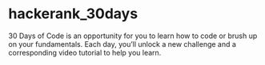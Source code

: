 # hackerank_30days
30 Days of Code is an opportunity for you to learn how to code or brush up on your fundamentals. Each day, you’ll unlock a new challenge and a corresponding video tutorial to help you learn.
